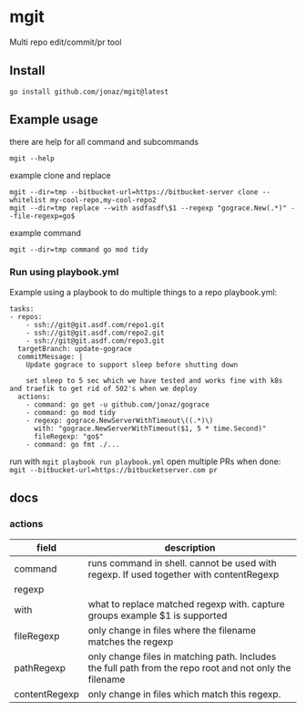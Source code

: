 # mgit
Multi repo edit/commit/pr tool

## Install

```
go install github.com/jonaz/mgit@latest
```

## Example usage

there are help for all command and subcommands

```
mgit --help
```
example clone and replace

```
mgit --dir=tmp --bitbucket-url=https://bitbucket-server clone --whitelist my-cool-repo,my-cool-repo2
mgit --dir=tmp replace --with asdfasdf\$1 --regexp "gograce.New(.*)" --file-regexp=go$
```

example command

```
mgit --dir=tmp command go mod tidy
```

### Run using playbook.yml 

Example using a playbook to do multiple things to a repo
playbook.yml:

```
tasks:
- repos:
    - ssh://git@git.asdf.com/repo1.git
    - ssh://git@git.asdf.com/repo2.git
    - ssh://git@git.asdf.com/repo3.git
  targetBranch: update-gograce
  commitMessage: |
    Update gograce to support sleep before shutting down

    set sleep to 5 sec which we have tested and works fine with k8s and traefik to get rid of 502's when we deploy
  actions:
    - command: go get -u github.com/jonaz/gograce
    - command: go mod tidy
    - regexp: gograce.NewServerWithTimeout\((.*)\)
      with: "gograce.NewServerWithTimeout($1, 5 * time.Second)"
      fileRegexp: "go$"
    - command: go fmt ./...
```

run with `mgit playbook run playbook.yml`
open multiple PRs when done: `mgit --bitbucket-url=https://bitbucketserver.com pr`


## docs

### actions

| field | description|
| --- | ----------- |
| command | runs command in shell. cannot be used with regexp. If used together with contentRegexp|fileRegexp|pathRegexp it invoke the command per file found with {{.FilePath}} | 
| regexp | |
| with | what to replace matched regexp with. capture groups example $1 is supported |
| fileRegexp | only change in files where the filename matches the regexp |
| pathRegexp | only change files in matching path. Includes the full path from the repo root and not only the filename |
| contentRegexp | only change in files which match this regexp. |

